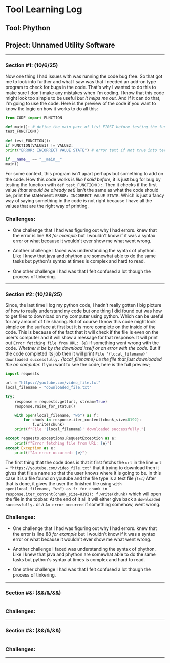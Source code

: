 # Tool Learning Log

## Tool: **Phython**

## Project: **Unnamed Utility Software**

---

### Section #1: (10/6/25)

Now one thing I had issues with was running the code bug free. So that got me to look into further and what I saw was that I needed an add-on type program to check for bugs in the code. That's why I wanted to do this to make sure I don't make any mistakes when I'm coding. I know that this code might look too simple to be useful _but it helps me out._ And if it can do that, I'm going to use the code. Here is the preview of the code if you want to know the logic on how it works to do all this:     

```py
from CODE import FUNCTION

def main(): # define the main part of list FIRST before testing the function
test_FUNCTION()

def test_FUNCTION():
if FUNCTION(VALUE1) != VALUE2:
print("ERROR: INCORRECT VALUE STATE") # error text if not true into terminal

if __name__ == "__main__"
main()
```

For some context, this program isn't apart perhaps but something to add on the code. How this code works is _like I said before,_ it is just bug for bug by testing the function with `def test_FUNCTION():`. Then it checks if the first value _(that should be already set)_ isn't the same as what the code should be, print the statement: `ERROR: INCORRECT VALUE STATE`. Which is just a fancy way of saying something in the code is not right because I have all the values that are the right way of printing. 

### Challenges:

* One challenge that I had was figuring out why I had errors. knew that the error is line 88 _for example_ but I wouldn't know if it was a syntax error or what because it wouldn't ever show me what went wrong.

* Another challenge I faced was understanding the syntax of phython. Like I knew that java and phython are somewhat able to do the same tasks but python's syntax at times is complex and hard to read.

* One other challenge I had was that I felt confused a lot though the process of tinkering.         

---

### Section #2: (10/28/25)

Since, the last time I log my python code, I hadn't really gotten I big picture of how to really understand my code but one thing I did found out was how to get files to download on my computer using python. Which can be useful for any amount of file sharing. But of course I know this code might look simple on the surface at first but it is more complete on the inside of the code. This is because of the fact that it will check if the file is even on the user's computer and it will show a message for that response. It will print out `Error fetching file from URL: {e}` if something went wrong with the code. _Whether it be by the download itself or an error with the code._ But if the code completed its job then it will print `File '{local_filename}' downloaded successfully.` _{local_filename} i.e the file that just downloaded the on computer._ If you want to see the code, here is the full preview;

```py
import requests

url = "https://youtube.com/video_file.txt"
local_filename = "downloaded_file.txt"

try:
    response = requests.get(url, stream=True) 
    response.raise_for_status()  

    with open(local_filename, "wb") as f:
        for chunk in response.iter_content(chunk_size=8192):
            f.write(chunk)
    print(f"File '{local_filename}' downloaded successfully.")

except requests.exceptions.RequestException as e:
    print(f"Error fetching file from URL: {e}")
except Exception as e:
    print(f"An error occurred: {e}")
```

The first thing that the code does is that it first fetchs the `url` in the line `url = "https://youtube.com/video_file.txt"` that it trying to download then it gives that file a name so that the user knows where it is going to be. In this case it is a file found on youtube and the file type is a text file _(`txt`)_ After that is done, it gives the user the finished file using `with open(local_filename, "wb") as f: for chunk in response.iter_content(chunk_size=8192): f.write(chunk)` which will open the file in the topbar. At the end of it all it will either give back a `downloaded successfully.` or a `An error occurred` if something somehow, went wrong. 

### Challenges:

* One challenge that I had was figuring out why I had errors. knew that the error is line 88 _for example_ but I wouldn't know if it was a syntax error or what because it wouldn't ever show me what went wrong.

* Another challenge I faced was understanding the syntax of phython. Like I knew that java and phython are somewhat able to do the same tasks but python's syntax at times is complex and hard to read.

* One other challenge I had was that I felt confused a lot though the process of tinkering.         


---

### Section #&: (&&/&/&&)

```py

```

### Challenges:

---

### Section #&: (&&/&/&&)

```py

```

### Challenges:

---


